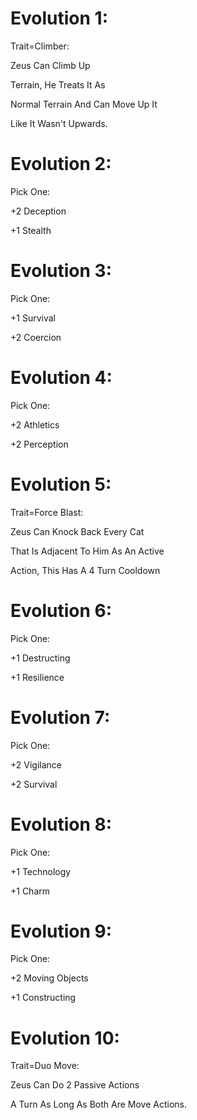 Evolution 1:
=========
Trait=Climber:

Zeus Can Climb Up

Terrain, He Treats It As

Normal Terrain And Can Move Up It

Like It Wasn't Upwards.

Evolution 2:
=========
Pick One:

+2 Deception

+1 Stealth

Evolution 3:
=========
Pick One:

+1 Survival

+2 Coercion

Evolution 4:
=========
Pick One:

+2 Athletics

+2 Perception

Evolution 5:
=========
Trait=Force Blast:

Zeus Can Knock Back Every Cat

That Is Adjacent To Him As An Active

Action, This Has A 4 Turn Cooldown

Evolution 6:
=========
Pick One:

+1 Destructing

+1 Resilience

Evolution 7:
=========
Pick One:

+2 Vigilance

+2 Survival

Evolution 8:
=========
Pick One:

+1 Technology

+1 Charm

Evolution 9:
=========
Pick One:

+2 Moving Objects

+1 Constructing

Evolution 10:
=========
Trait=Duo Move:

Zeus Can Do 2 Passive Actions

A Turn As Long As Both Are Move Actions.
